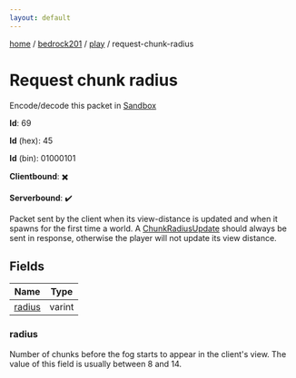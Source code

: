 ```yaml
---
layout: default
---
```


[home](/)  /  [bedrock201](/protocol/bedrock201)  /  [play](/protocol/bedrock201/play)  /  request-chunk-radius

# Request chunk radius

Encode/decode this packet in [Sandbox](../../../sandbox/bedrock201#Play.RequestChunkRadius)

**Id**: 69

**Id** (hex): 45

**Id** (bin): 01000101

**Clientbound**: ✖️

**Serverbound**: ✔️

Packet sent by the client when its view-distance is updated and when it spawns for the first time a world. A [ChunkRadiusUpdate](#play_chunk-radius_update) should always be sent in response, otherwise the player will not update its view distance.

## Fields

Name | Type
---|---
[radius](#radius) | varint

### radius

Number of chunks before the fog starts to appear in the client's view. The value of this field is usually between 8 and 14.
